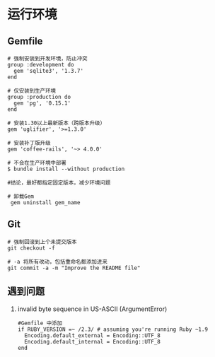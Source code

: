 # 运行环境

## Gemfile

```
# 强制安装到开发环境，防止冲突
group :development do
  gem 'sqlite3', '1.3.7'
end

# 仅安装到生产环境
group :production do
  gem 'pg', '0.15.1'
end

# 安装1.30以上最新版本（跨版本升级）
gem 'uglifier', '>=1.3.0'

# 安装补丁版升级
gem 'coffee-rails', '~> 4.0.0'

# 不会在生产环境中部署
$ bundle install --without production

#结论，最好都指定固定版本，减少环境问题

# 卸载Gem
 gem uninstall gem_name
```

## Git
```
# 强制回滚到上个未提交版本
git checkout -f

# -a 将所有改动，包括重命名都添加进来
git commit -a -m "Improve the README file"
```

## 遇到问题
1. invalid byte sequence in US-ASCII (ArgumentError)
    ```
    #Gemfile 中添加
    if RUBY_VERSION =~ /2.3/ # assuming you're running Ruby ~1.9
      Encoding.default_external = Encoding::UTF_8
      Encoding.default_internal = Encoding::UTF_8
    end
    ```


